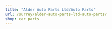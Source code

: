 ```yaml
---
title: "Alder Auto Parts Ltd/Auto Parts"
url: /surrey/alder-auto-parts-ltd-auto-parts/
shop: car parts
---
```

